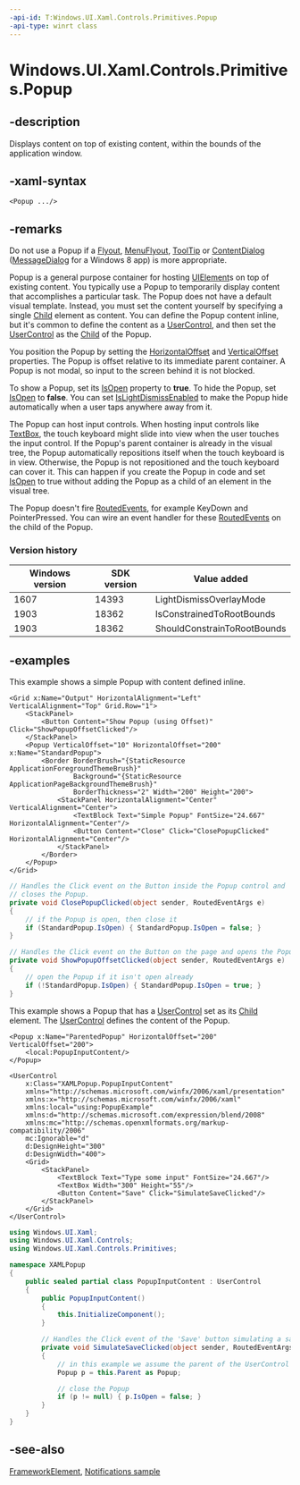 ```yaml
---
-api-id: T:Windows.UI.Xaml.Controls.Primitives.Popup
-api-type: winrt class
---
```


<!-- Class syntax.
public class Popup : Windows.UI.Xaml.FrameworkElement, Windows.UI.Xaml.Controls.Primitives.IPopup, Windows.UI.Xaml.Controls.Primitives.IPopup2
-->

# Windows.UI.Xaml.Controls.Primitives.Popup

## -description

Displays content on top of existing content, within the bounds of the application window.

## -xaml-syntax

```xaml
<Popup .../>
```

## -remarks

Do not use a Popup if a [Flyout](../windows.ui.xaml.controls/flyout.md), [MenuFlyout](../windows.ui.xaml.controls/menuflyout.md), [ToolTip](../windows.ui.xaml.controls/tooltip.md) or [ContentDialog](../windows.ui.xaml.controls/contentdialog.md) ([MessageDialog](../windows.ui.popups/messagedialog.md) for a Windows 8 app) is more appropriate.

<!--For more info, see Displaying popups. (Add this when the topic is created.)-->

Popup is a general purpose container for hosting [UIElement](../windows.ui.xaml/uielement.md)s on top of existing content. You typically use a Popup to temporarily display content that accomplishes a particular task. The Popup does not have a default visual template. Instead, you must set the content yourself by specifying a single [Child](popup_child.md) element as content. You can define the Popup content inline, but it's common to define the content as a [UserControl](../windows.ui.xaml.controls/usercontrol.md), and then set the [UserControl](../windows.ui.xaml.controls/usercontrol.md) as the [Child](popup_child.md) of the Popup.

You position the Popup by setting the [HorizontalOffset](popup_horizontaloffset.md) and [VerticalOffset](popup_verticaloffset.md) properties. The Popup is offset relative to its immediate parent container. A Popup is not modal, so input to the screen behind it is not blocked.

To show a Popup, set its [IsOpen](popup_isopen.md) property to **true**. To hide the Popup, set [IsOpen](popup_isopen.md) to **false**. You can set [IsLightDismissEnabled](popup_islightdismissenabled.md) to make the Popup hide automatically when a user taps anywhere away from it.

The Popup can host input controls. When hosting input controls like [TextBox](../windows.ui.xaml.controls/textbox.md), the touch keyboard might slide into view when the user touches the input control. If the Popup's parent container is already in the visual tree, the Popup automatically repositions itself when the touch keyboard is in view. Otherwise, the Popup is not repositioned and the touch keyboard can cover it. This can happen if you create the Popup in code and set [IsOpen](popup_isopen.md) to true without adding the Popup as a child of an element in the visual tree.

The Popup doesn't fire [RoutedEvents](../windows.ui.xaml/routedevent.md), for example KeyDown and PointerPressed. You can wire an event handler for these [RoutedEvents](../windows.ui.xaml/routedevent.md) on the child of the Popup.

### Version history

| Windows version | SDK version | Value added |
| -- | -- | -- |
| 1607 | 14393 | LightDismissOverlayMode |
| 1903 | 18362 | IsConstrainedToRootBounds |
| 1903 | 18362 | ShouldConstrainToRootBounds |

## -examples

This example shows a simple Popup with content defined inline.

```xaml
<Grid x:Name="Output" HorizontalAlignment="Left" VerticalAlignment="Top" Grid.Row="1">
    <StackPanel>
        <Button Content="Show Popup (using Offset)" Click="ShowPopupOffsetClicked"/>
    </StackPanel>
    <Popup VerticalOffset="10" HorizontalOffset="200" x:Name="StandardPopup">
        <Border BorderBrush="{StaticResource ApplicationForegroundThemeBrush}" 
                Background="{StaticResource ApplicationPageBackgroundThemeBrush}"
                BorderThickness="2" Width="200" Height="200">
            <StackPanel HorizontalAlignment="Center" VerticalAlignment="Center">
                <TextBlock Text="Simple Popup" FontSize="24.667" HorizontalAlignment="Center"/>
                <Button Content="Close" Click="ClosePopupClicked" HorizontalAlignment="Center"/>
            </StackPanel>
        </Border>
    </Popup>
</Grid>
```

```csharp
// Handles the Click event on the Button inside the Popup control and 
// closes the Popup. 
private void ClosePopupClicked(object sender, RoutedEventArgs e)
{
    // if the Popup is open, then close it 
    if (StandardPopup.IsOpen) { StandardPopup.IsOpen = false; }
}

// Handles the Click event on the Button on the page and opens the Popup. 
private void ShowPopupOffsetClicked(object sender, RoutedEventArgs e)
{
    // open the Popup if it isn't open already 
    if (!StandardPopup.IsOpen) { StandardPopup.IsOpen = true; }
} 
```

This example shows a Popup that has a [UserControl](../windows.ui.xaml.controls/usercontrol.md) set as its [Child](popup_child.md) element. The [UserControl](../windows.ui.xaml.controls/usercontrol.md) defines the content of the Popup.

```xaml
<Popup x:Name="ParentedPopup" HorizontalOffset="200" VerticalOffset="200">
    <local:PopupInputContent/>
</Popup>
```

```xaml
<UserControl
    x:Class="XAMLPopup.PopupInputContent"
    xmlns="http://schemas.microsoft.com/winfx/2006/xaml/presentation"
    xmlns:x="http://schemas.microsoft.com/winfx/2006/xaml"
    xmlns:local="using:PopupExample"
    xmlns:d="http://schemas.microsoft.com/expression/blend/2008"
    xmlns:mc="http://schemas.openxmlformats.org/markup-compatibility/2006"
    mc:Ignorable="d"
    d:DesignHeight="300"
    d:DesignWidth="400">
    <Grid>
        <StackPanel>
            <TextBlock Text="Type some input" FontSize="24.667"/>
            <TextBox Width="300" Height="55"/>
            <Button Content="Save" Click="SimulateSaveClicked"/>
        </StackPanel>
    </Grid>
</UserControl>
```

```csharp
using Windows.UI.Xaml;
using Windows.UI.Xaml.Controls;
using Windows.UI.Xaml.Controls.Primitives;

namespace XAMLPopup
{
    public sealed partial class PopupInputContent : UserControl
    {
        public PopupInputContent()
        {
            this.InitializeComponent();
        }

        // Handles the Click event of the 'Save' button simulating a save and close 
        private void SimulateSaveClicked(object sender, RoutedEventArgs e)
        {
            // in this example we assume the parent of the UserControl is a Popup 
            Popup p = this.Parent as Popup;

            // close the Popup
            if (p != null) { p.IsOpen = false; }  
        } 
    }
}
```

## -see-also

[FrameworkElement](../windows.ui.xaml/frameworkelement.md), [Notifications sample](https://github.com/Microsoft/Windows-universal-samples/tree/master/Samples/Notifications)
